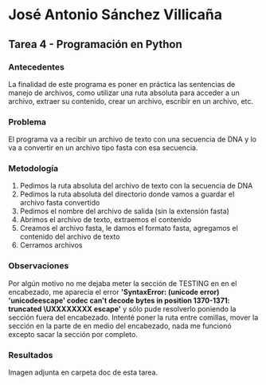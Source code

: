 # José Antonio Sánchez Villicaña
## Tarea 4 - Programación en Python
### Antecedentes
La finalidad de este programa es poner en práctica las sentencias de manejo de archivos, como utilizar una ruta absoluta para acceder a un archivo, extraer su contenido, crear un archivo, escribir en un archivo, etc.

### Problema
El programa va a recibir un archivo de texto con una secuencia de DNA y lo va a convertir en un archivo tipo fasta con esa secuencia.

### Metodología
1. Pedimos la ruta absoluta del archivo de texto con la secuencia de DNA
2. Pedimos la ruta absoluta del directorio donde vamos a guardar el archivo fasta convertido
3. Pedimos el nombre del archivo de salida (sin la extensión fasta)
4. Abrimos el archivo de texto, extraemos el contenido
5. Creamos el archivo fasta, le damos el formato fasta, agregamos el contenido del archivo de texto
6. Cerramos archivos

### Observaciones
Por algún motivo no me dejaba meter la sección de TESTING en en el encabezado, me aparecia el error **'SyntaxError: (unicode error) 'unicodeescape' codec can't decode bytes in position 1370-1371: truncated \UXXXXXXXX escape'** y sólo pude resolverlo poniendo la sección fuera del encabezado. Intenté poner la ruta entre comillas, mover la sección en la parte de en medio del encabezado, nada me funcionó excepto sacar la sección por completo.

### Resultados

Imagen adjunta en carpeta doc de esta tarea.